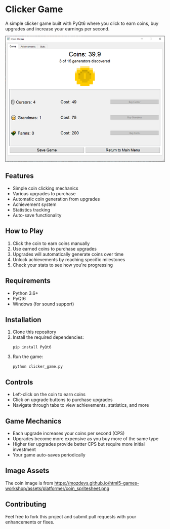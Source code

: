 # Clicker Game

A simple clicker game built with PyQt6 where you click to earn coins, buy upgrades and increase your earnings per second.

![clicker screenshot](clicker_screenshot.png)

## Features

- Simple coin clicking mechanics
- Various upgrades to purchase
- Automatic coin generation from upgrades
- Achievement system
- Statistics tracking
- Auto-save functionality

## How to Play

1. Click the coin to earn coins manually
2. Use earned coins to purchase upgrades
3. Upgrades will automatically generate coins over time
4. Unlock achievements by reaching specific milestones
5. Check your stats to see how you're progressing

## Requirements

- Python 3.6+
- PyQt6
- Windows (for sound support)

## Installation

1. Clone this repository
2. Install the required dependencies:
   ```
   pip install PyQt6
   ```
3. Run the game:
   ```
   python clicker_game.py
   ```

## Controls

- Left-click on the coin to earn coins
- Click on upgrade buttons to purchase upgrades
- Navigate through tabs to view achievements, statistics, and more

## Game Mechanics

- Each upgrade increases your coins per second (CPS)
- Upgrades become more expensive as you buy more of the same type
- Higher tier upgrades provide better CPS but require more initial investment
- Your game auto-saves periodically

## Image Assets
The coin image is from https://mozdevs.github.io/html5-games-workshop/assets/platformer/coin_spritesheet.png

## Contributing

Feel free to fork this project and submit pull requests with your enhancements or fixes. 